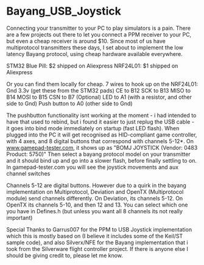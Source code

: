 # Bayang_USB_Joystick
Connecting your transmitter to your PC to play simulators is a pain. There are a few projects out there to let you connect a PPM receiver to your PC, but even a cheap receiver is around $10. Since most of us have multiprotocol transmitters these days, I set about to implement the low latency Bayang protocol, using cheap hardware available everywhere.

STM32 Blue Pill: $2 shipped on Aliexpress
NRF24L01: $1 shipped on Aliexpress

Or you can find them locally for cheap. 7 wires to hook up on the NRF24L01:
Gnd
3.3v (get these from the STM32 pads)
CE to B12
SCK to B13
MISO to B14
MOSI to B15
CSN to B7
(Optional)
LED to A1 (with a resistor, and other side to Gnd)
Push button to A0 (other side to Gnd)

The pushbutton functionality isnt working at the moment - i had intended to have that used to rebind, but i found it easier to just replug the USB cable - it goes into bind mode immediately on startup (fast LED flash).
When plugged into the PC it will get recognised as HID-compliant game controller, with 4 axes, and 8 digital buttons that correspond with channels 5-12*. On www.gamepad-tester.com, it shows up as "BOMJ JOYSTICK (Vendor: 0483 Product: 5750)"
Then select a bayang protocol model on your transmitter and it should bind up and go into a slower flash, before finally settling to on. In gamepad-tester.com you will see the joystick movements and aux channel switches

Channels 5-12 are digital buttons. However due to a quirk in the bayang implementation on Multiprotocol, Deviation and OpenTX (Multiprotocol module) send channels differently. On Deviation, its channels 5-12. On OpenTX its channels 5-10, and then 12 and 13. You can select which one you have in Defines.h (but unless you want all 8 channels its not really important)

Special Thanks to Garrus007 for the PPM to USB Joystick implementation which this is mostly based on (I believe it includes some of the Keil/ST sample code), and also Silverx/NFE for the Bayang implementation that i took from the Silverware flight controller project.
If there is anyone else I should be giving credit to, please let me know.
